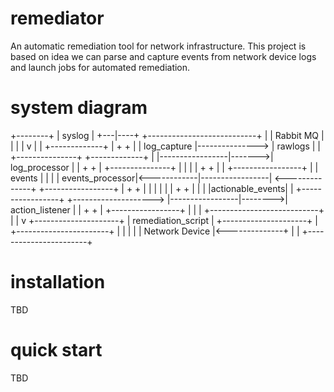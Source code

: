 # remediator
An automatic remediation tool for network infrastructure.  This project is based on idea we can parse and capture events from network device logs and launch jobs for automated remediation.

# system diagram

   +--------+
   | syslog |
   +---|----+              +---------------------------+
       |                   |         Rabbit MQ         |
       |                   |                           |
       v                   |                           |
+-------------+            |    +                 +    |
| log_capture |---------------> |     rawlogs     |    |   +---------------+
+-------------+            |    |-----------------|------->| log_processor |
                           |    +                 +    |   +---------------+
                           |                           |           |
                           |    +                 +    |           |
+-----------------+        |    |     events      |    |           |
| events_processor|<------------|-----------------| <--------------+
+-----------------+        |    +                 +    |
         |                 |                           |
         |                 |    +                 +    |
         |                 |    |actionable_events|    |    +-----------------+
         +--------------------> |-----------------|-------->| action_listener |
                           |    +                 +    |    +-----------------+
                           |                           |             |
                           +---------------------------+             |
                                                                     |
                                                                     v
                                                          +---------------------+
                                                          |  remediation_script |
                                                          +---------------------+
                                                                     |
                             +-----------------------+               |
                             |                       |               |
                             |    Network Device     |<--------------+
                             |                       |
                             +-----------------------+

# installation

TBD

# quick start

TBD
